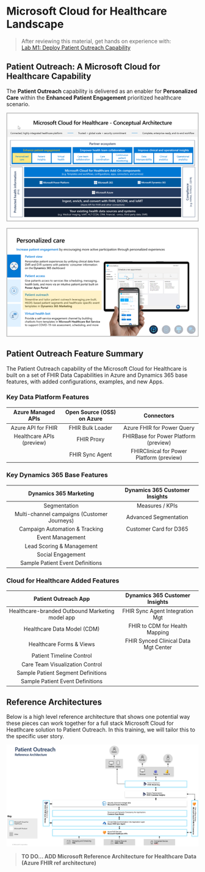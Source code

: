 # Microsoft Cloud for Healthcare Landscape
> After reviewing this material, get hands on experience with:<br>
[Lab M1: Deploy Patient Outreach Capability](./Lab_M1)

## Patient Outreach: A Microsoft Cloud for Healthcare Capability

The **Patient Outreach** capability is delivered as an enabler for **Personalized Care** within the **Enhanced Patient Engagement** prioritized healthcare scenario.

![Microsoft Cloud for Healthcare Conceptual Architecture](./MC4H_Ecosystem_PersonalizedCare.png)

![Personalized Care Capabilities including Patient Outreach](./PersonalizedCare_Capabilities.png)

## Patient Outreach Feature Summary

The Patient Outreach capability of the Microsoft Cloud for Healthcare is built on a set of FHIR Data Capabilities in Azure and Dynamics 365 base features, with added configurations, examples, and new Apps. 

### Key Data Platform Features
| **Azure Managed APIs** | **Open Source (OSS) on Azure** | **Connectors**| 
| :---: | :---: | :---: |
| Azure API for FHIR | FHIR Bulk Loader | Azure FHIR for Power Query |
| Healthcare APIs (preview) | FHIR Proxy | FHIRBase for Power Platform  (preview) |
| | FHIR Sync Agent | FHIRClinical for Power Platform (preview)|
### Key Dynamics 365 Base Features
| **Dynamics 365 Marketing** | **Dynamics 365 Customer Insights** |
| :----: | :---: |
| Segmentation | Measures / KPIs |
| Multi-channel campaigns (Customer Journeys) | Advanced Segmentation |
| Campaign Automation & Tracking | Customer Card for D365 |
| Event Management |  |
| Lead Scoring & Management | |
| Social Engagement| |
| Sample Patient Event Definitions | |

### Cloud for Healthcare Added Features
| **Patient Outreach App** | **Dynamics 365 Customer Insights** |
| :----: | :---: |
| Healthcare-branded Outbound Marketing model app | FHIR Sync Agent Integration Mgt |
| Healthcare Data Model (CDM) | FHIR to CDM for Health Mapping |
| Healthcare Forms & Views | FHIR Synced Clinical Data Mgt Center |
| Patient Timeline Control | |
| Care Team Visualization Control | |
| Sample Patient Segment Definitions | |
| Sample Patient Event Definitions | |


## Reference Architectures

Below is a high level reference architecture that shows one potential way these pieces can work together for a full stack Microsoft Cloud for Heatlhcare solution to Patient Outreach. In this training, we will tailor this to the specific user story. 

![Patient Outreach Reference Architecture](./PatientOutreach_RefArchitecture.png)

> **TO DO... ADD Microsoft Reference Architecture for Healthcare Data (Azure FHIR ref architecture)**